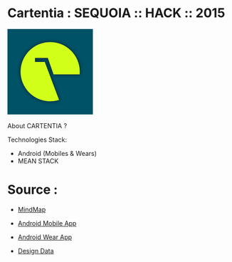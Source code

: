# Cartentia : SEQUOIA :: HACK :: 2015

<img src="https://github.com/ExtentiaPune/CartentiaHack2015/blob/master/Graphics/Phone/Slices/xxxhdpi/appicon192.png" />


About CARTENTIA ?



Technologies Stack:
- Android (Mobiles & Wears)
- MEAN STACK

# Source :
- [MindMap](https://github.com/ExtentiaPune/CartentiaHack2015/tree/master/MindMap)

- [Android Mobile App](https://github.com/ExtentiaPune/CartentiaHack2015/tree/master/CartentiaAndroid/Cartentia/mobile)
  
- [Android Wear App](https://github.com/ExtentiaPune/CartentiaHack2015/tree/master/CartentiaAndroid/Cartentia/wear)

- [Design Data](https://github.com/ExtentiaPune/CartentiaHack2015/tree/master/Graphics)


